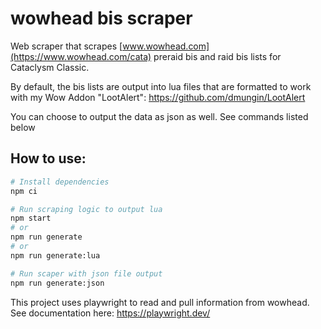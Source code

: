 # wowhead bis scraper

Web scraper that scrapes [www.wowhead.com](https://www.wowhead.com/cata) preraid bis and raid bis lists for Cataclysm Classic. 

By default, the bis lists are output into lua files that are formatted to work with my Wow Addon "LootAlert": https://github.com/dmungin/LootAlert

You can choose to output the data as json as well. See commands listed below

## How to use:

```bash
# Install dependencies
npm ci

# Run scraping logic to output lua
npm start 
# or 
npm run generate
# or 
npm run generate:lua

# Run scaper with json file output
npm run generate:json
```

This project uses playwright to read and pull information from wowhead. See documentation here: https://playwright.dev/